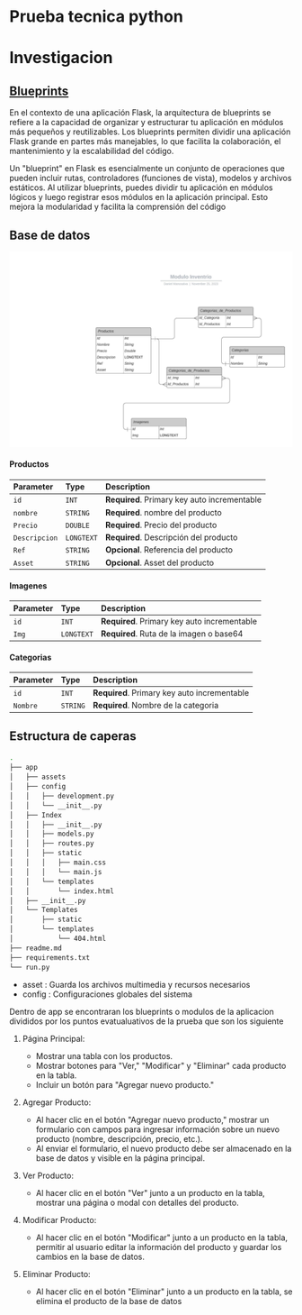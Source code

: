 # Prueba tecnica python

# Investigacion

## [Blueprints](https://flask.palletsprojects.com/es/latest/blueprints/)

En el contexto de una aplicación Flask, la arquitectura de blueprints se refiere a la capacidad de organizar y estructurar tu aplicación en módulos más pequeños y reutilizables. Los blueprints permiten dividir una aplicación Flask grande en partes más manejables, lo que facilita la colaboración, el mantenimiento y la escalabilidad del código.

Un "blueprint" en Flask es esencialmente un conjunto de operaciones que pueden incluir rutas, controladores (funciones de vista), modelos y archivos estáticos. Al utilizar blueprints, puedes dividir tu aplicación en módulos lógicos y luego registrar esos módulos en la aplicación principal. Esto mejora la modularidad y facilita la comprensión del código

## Base de datos

![Descripción de la imagen](/Doc/Img/Clase%20UML.jpeg)

#### Productos

| Parameter | Type     | Description                |
| :-------- | :------- | :------------------------- |
| `id` | `INT` | **Required**. Primary key auto incrementable |
| `nombre` | `STRING` | **Required**. nombre del producto |
| `Precio` | `DOUBLE` | **Required**. Precio del producto |
| `Descripcion` | `LONGTEXT` | **Required**. Descripción del producto |
| `Ref` | `STRING` | **Opcional**. Referencia del producto |
| `Asset` | `STRING` | **Opcional**. Asset del producto |

#### Imagenes

| Parameter | Type     | Description                |
| :-------- | :------- | :------------------------- |
| `id` | `INT` | **Required**. Primary key auto incrementable |
| `Img` | `LONGTEXT` | **Required**. Ruta de la imagen o base64 |

#### Categorias

| Parameter | Type     | Description                |
| :-------- | :------- | :------------------------- |
| `id` | `INT` | **Required**. Primary key auto incrementable |
| `Nombre` | `STRING` | **Required**. Nombre de la categoria |

## Estructura de caperas

```bash
.
├── app
│   ├── assets
│   ├── config
│   │   ├── development.py
│   │   └── __init__.py
│   ├── Index
│   │   ├── __init__.py
│   │   ├── models.py
│   │   ├── routes.py
│   │   ├── static
│   │   │   ├── main.css
│   │   │   └── main.js
│   │   └── templates
│   │       └── index.html
│   ├── __init__.py
│   └── Templates
│       ├── static
│       └── templates
│           └── 404.html
├── readme.md
├── requirements.txt
└── run.py
```

* asset : Guarda los archivos multimedia y recursos necesarios
* config : Configuraciones globales del sistema

Dentro de app se encontraran los blueprints o modulos de la aplicacion divididos por los puntos evatualuativos de la prueba que son los siguiente

1. Página Principal:
    - Mostrar una tabla con los productos.
    - Mostrar botones para "Ver," "Modificar" y "Eliminar" cada producto en la tabla.
    - Incluir un botón para "Agregar nuevo producto."

2. Agregar Producto:
    - Al hacer clic en el botón "Agregar nuevo producto," mostrar un formulario con
    campos para ingresar información sobre un nuevo producto (nombre,
    descripción, precio, etc.).
    - Al enviar el formulario, el nuevo producto debe ser almacenado en la base de
    datos y visible en la página principal.

3. Ver Producto:
    - Al hacer clic en el botón "Ver" junto a un producto en la tabla, mostrar una
    página o modal con detalles del producto.

4. Modificar Producto:
    - Al hacer clic en el botón "Modificar" junto a un producto en la tabla, permitir al
    usuario editar la información del producto y guardar los cambios en la base
    de datos.

5. Eliminar Producto:
    - Al hacer clic en el botón "Eliminar" junto a un producto en la tabla, se elimina
    el producto de la base de datos